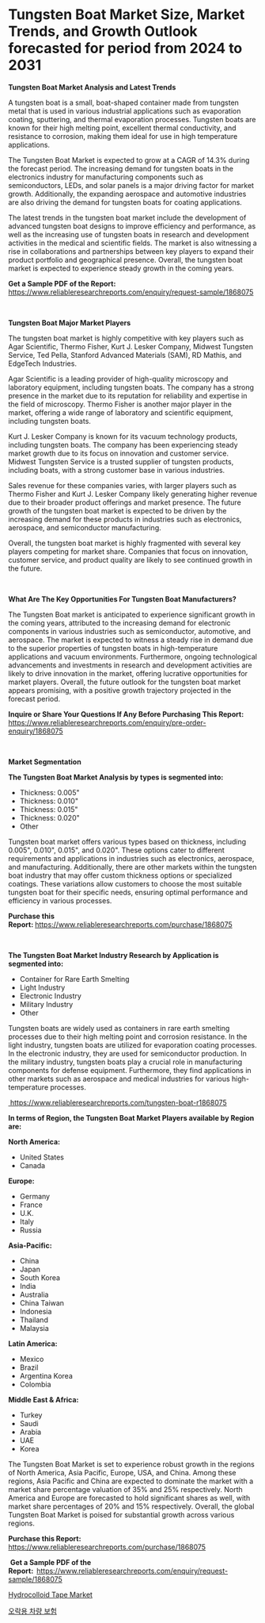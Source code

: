 <p><h1>Tungsten Boat Market Size, Market Trends, and Growth Outlook forecasted for period from 2024 to 2031</h1></p><p><strong>Tungsten Boat Market Analysis and Latest Trends</strong></p>
<p><p>A tungsten boat is a small, boat-shaped container made from tungsten metal that is used in various industrial applications such as evaporation coating, sputtering, and thermal evaporation processes. Tungsten boats are known for their high melting point, excellent thermal conductivity, and resistance to corrosion, making them ideal for use in high temperature applications.</p><p>The Tungsten Boat Market is expected to grow at a CAGR of 14.3% during the forecast period. The increasing demand for tungsten boats in the electronics industry for manufacturing components such as semiconductors, LEDs, and solar panels is a major driving factor for market growth. Additionally, the expanding aerospace and automotive industries are also driving the demand for tungsten boats for coating applications.</p><p>The latest trends in the tungsten boat market include the development of advanced tungsten boat designs to improve efficiency and performance, as well as the increasing use of tungsten boats in research and development activities in the medical and scientific fields. The market is also witnessing a rise in collaborations and partnerships between key players to expand their product portfolio and geographical presence. Overall, the tungsten boat market is expected to experience steady growth in the coming years.</p></p>
<p><strong>Get a Sample PDF of the Report:&nbsp;</strong> <a href="https://www.reliableresearchreports.com/enquiry/request-sample/1868075">https://www.reliableresearchreports.com/enquiry/request-sample/1868075</a></p>
<p>&nbsp;</p>
<p><strong>Tungsten Boat Major Market Players</strong></p>
<p><p>The tungsten boat market is highly competitive with key players such as Agar Scientific, Thermo Fisher, Kurt J. Lesker Company, Midwest Tungsten Service, Ted Pella, Stanford Advanced Materials (SAM), RD Mathis, and EdgeTech Industries. </p><p>Agar Scientific is a leading provider of high-quality microscopy and laboratory equipment, including tungsten boats. The company has a strong presence in the market due to its reputation for reliability and expertise in the field of microscopy. Thermo Fisher is another major player in the market, offering a wide range of laboratory and scientific equipment, including tungsten boats.</p><p>Kurt J. Lesker Company is known for its vacuum technology products, including tungsten boats. The company has been experiencing steady market growth due to its focus on innovation and customer service. Midwest Tungsten Service is a trusted supplier of tungsten products, including boats, with a strong customer base in various industries.</p><p>Sales revenue for these companies varies, with larger players such as Thermo Fisher and Kurt J. Lesker Company likely generating higher revenue due to their broader product offerings and market presence. The future growth of the tungsten boat market is expected to be driven by the increasing demand for these products in industries such as electronics, aerospace, and semiconductor manufacturing.</p><p>Overall, the tungsten boat market is highly fragmented with several key players competing for market share. Companies that focus on innovation, customer service, and product quality are likely to see continued growth in the future.</p></p>
<p>&nbsp;</p>
<p><strong>What Are The Key Opportunities For Tungsten Boat Manufacturers?</strong></p>
<p><p>The Tungsten Boat market is anticipated to experience significant growth in the coming years, attributed to the increasing demand for electronic components in various industries such as semiconductor, automotive, and aerospace. The market is expected to witness a steady rise in demand due to the superior properties of tungsten boats in high-temperature applications and vacuum environments. Furthermore, ongoing technological advancements and investments in research and development activities are likely to drive innovation in the market, offering lucrative opportunities for market players. Overall, the future outlook for the tungsten boat market appears promising, with a positive growth trajectory projected in the forecast period.</p></p>
<p><strong>Inquire or Share Your Questions If Any Before Purchasing This Report:</strong> <a href="https://www.reliableresearchreports.com/enquiry/pre-order-enquiry/1868075">https://www.reliableresearchreports.com/enquiry/pre-order-enquiry/1868075</a></p>
<p>&nbsp;</p>
<p><strong>Market Segmentation</strong></p>
<p><strong>The Tungsten Boat Market Analysis by types is segmented into:</strong></p>
<p><ul><li>Thickness: 0.005"</li><li>Thickness: 0.010"</li><li>Thickness: 0.015"</li><li>Thickness: 0.020"</li><li>Other</li></ul></p>
<p><p>Tungsten boat market offers various types based on thickness, including 0.005", 0.010", 0.015", and 0.020". These options cater to different requirements and applications in industries such as electronics, aerospace, and manufacturing. Additionally, there are other markets within the tungsten boat industry that may offer custom thickness options or specialized coatings. These variations allow customers to choose the most suitable tungsten boat for their specific needs, ensuring optimal performance and efficiency in various processes.</p></p>
<p><strong>Purchase this Report:&nbsp;</strong><a href="https://www.reliableresearchreports.com/purchase/1868075">https://www.reliableresearchreports.com/purchase/1868075</a></p>
<p>&nbsp;</p>
<p><strong>The Tungsten Boat Market Industry Research by Application is segmented into:</strong></p>
<p><ul><li>Container for Rare Earth Smelting</li><li>Light Industry</li><li>Electronic Industry</li><li>Military Industry</li><li>Other</li></ul></p>
<p><p>Tungsten boats are widely used as containers in rare earth smelting processes due to their high melting point and corrosion resistance. In the light industry, tungsten boats are utilized for evaporation coating processes. In the electronic industry, they are used for semiconductor production. In the military industry, tungsten boats play a crucial role in manufacturing components for defense equipment. Furthermore, they find applications in other markets such as aerospace and medical industries for various high-temperature processes.</p></p>
<p><a href="https://www.reliableresearchreports.com/tungsten-boat-r1868075">&nbsp;https://www.reliableresearchreports.com/tungsten-boat-r1868075</a></p>
<p><strong>In terms of Region, the Tungsten Boat Market Players available by Region are:</strong></p>
<p>
    <p> <strong> North America: </strong>
        <ul>
            <li>United States</li>
            <li>Canada</li>
        </ul>
        </p> 
    <p> <strong> Europe: </strong>
        <ul>
            <li>Germany</li>
            <li>France</li>
            <li>U.K.</li>
            <li>Italy</li>
            <li>Russia</li>
        </ul>
        </p> 
    <p> <strong> Asia-Pacific: </strong>
        <ul>
            <li>China</li>
            <li>Japan</li>
            <li>South Korea</li>
            <li>India</li>
            <li>Australia</li>
            <li>China Taiwan</li>
            <li>Indonesia</li>
            <li>Thailand</li>
            <li>Malaysia</li>
        </ul>
        </p> 
    <p> <strong> Latin America: </strong>
        <ul>
            <li>Mexico</li>
            <li>Brazil</li>
            <li>Argentina Korea</li>
            <li>Colombia</li>
        </ul>
        </p> 
    <p> <strong> Middle East & Africa: </strong>
        <ul>
            <li>Turkey</li>
            <li>Saudi</li>
            <li>Arabia</li>
            <li>UAE</li>
            <li>Korea</li>
        </ul>
    </p>
    </p>
<p><p>The Tungsten Boat Market is set to experience robust growth in the regions of North America, Asia Pacific, Europe, USA, and China. Among these regions, Asia Pacific and China are expected to dominate the market with a market share percentage valuation of 35% and 25% respectively. North America and Europe are forecasted to hold significant shares as well, with market share percentages of 20% and 15% respectively. Overall, the global Tungsten Boat Market is poised for substantial growth across various regions.</p></p>
<p><strong>Purchase this Report: </strong><a href="https://www.reliableresearchreports.com/purchase/1868075">https://www.reliableresearchreports.com/purchase/1868075</a></p>
<p>&nbsp;<strong>Get a Sample PDF of the Report:&nbsp;&nbsp;</strong><a href="https://www.reliableresearchreports.com/enquiry/request-sample/1868075">https://www.reliableresearchreports.com/enquiry/request-sample/1868075</a></p>
<p><strong></strong></p>
<p><p><a href="https://military-diascia-e68.notion.site/Hydrocolloid-Tape-Market-Comprehensive-Assessment-by-Type-Application-and-Geography-645710bbeba34606a82638d83eb54fb2">Hydrocolloid Tape Market</a></p><p><a href="https://github.com/Madalyell456456/Market-Research-Report-List-1/blob/main/792379129847.md">오락용 차량 보험</a></p></p>